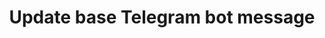---
title: Update base Telegram bot message
excerpt: The method is used for updating the base Telegram bot message.
api:
  file: yespo.json
  operationId: updateBaseTelegramBotMessage
hidden: false
---